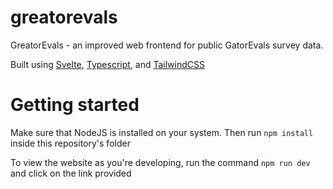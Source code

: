 # greatorevals
GreatorEvals - an improved web frontend for public GatorEvals survey data.

Built using [Svelte](https://svelte.dev), [Typescript](https://www.typescriptlang.org/), and [TailwindCSS](https://tailwindcss.com/)

# Getting started
Make sure that NodeJS is installed on your system. Then run `npm install` inside this repository's folder

To view the website as you're developing, run the command `npm run dev` and click on the link provided